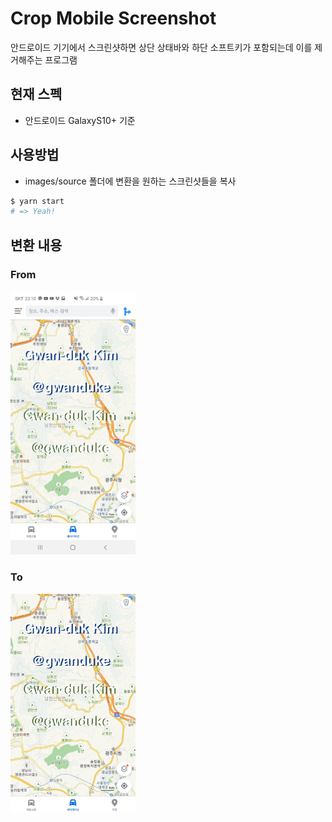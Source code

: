 # Crop Mobile Screenshot

안드로이드 기기에서 스크린샷하면 상단 상태바와 하단 소프트키가 포함되는데 이를 제거해주는 프로그램

## 현재 스펙

- 안드로이드 GalaxyS10+ 기준

## 사용방법

- images/source 폴더에 변환을 원하는 스크린샷들을 복사

```bash
$ yarn start
# => Yeah!
```

## 변환 내용

### From

<img src="./images/source/origin2.jpg" width="200" />

### To

<img src="./images/result/origin2.jpg" width="200" />
